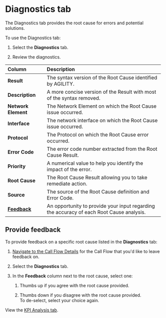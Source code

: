 # Diagnostics tab

The Diagnostics tab provides the root cause for errors and potential
solutions.

To use the Diagnostics tab:

1.  Select the **Diagnostics** tab.

2.  Review the diagnostics.

|**Column**|**Description**|
| :- | :- |
|**Result**|The syntax version of the Root Cause identified by AGILITY.|
|**Description**|A more concise version of the Result with most of the syntax removed.|
|**Network Element**|The Network Element on which the Root Cause issue occurred.|
|**Interface**|The network interface on which the Root Cause issue occurred.|
|**Protocol**|The Protocol on which the Root Cause error occurred.|
|**Error Code**|The error code number extracted from the Root Cause Result.|
|**Priority**|A numerical value to help you identify the impact of the error.|
|**Root Cause**|The Root Cause Result allowing you to take remediate action.|
|**Source**|The source of the Root Cause definition and Error Code.|
|[**Feedback**](https://nexiusocp.atlassian.net/wiki/spaces/AKB1/pages/3037560989/Diagnostics+tab#Provide-feedback)|An opportunity to provide your input regarding the accuracy of each Root Cause analysis.|

## Provide feedback

To provide feedback on a specific root cause listed in the
**Diagnostics** tab:

1.  [Navigate to the Call Flow
    Details](https://d.docs.live.net/wiki/spaces/AKB1/pages/3037560963/View+results+in+Call+Flow+Details)
    for the Call Flow that you'd like to leave feedback on.

2.  Select the **Diagnostics** tab.

3.  In the **Feedback** column next to the root cause, select one:

    1.  Thumbs up if you agree with the root cause provided.

    2.  Thumbs down if you disagree with the root cause provided.\
        To de-select, select your choice again.

View the [KPI Analysis
tab](https://d.docs.live.net/wiki/spaces/AKB1/pages/3058008093/KPI+Analysis+tab).